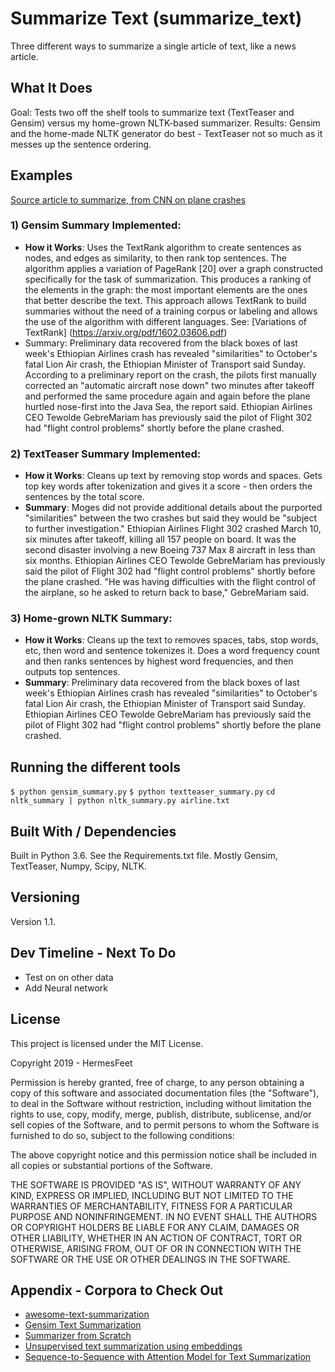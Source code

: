 # Summarize Text (summarize_text)
Three different ways to summarize a single article of text, like a news article.

## What It Does
Goal:  Tests two off the shelf tools to summarize text (TextTeaser and Gensim) versus my home-grown NLTK-based summarizer.
Results:  Gensim and the home-made NLTK generator do best - TextTeaser not so much as it messes up the sentence ordering.

## Examples
[Source article to summarize, from CNN on plane crashes](https://www.cnn.com/2019/03/17/africa/ethiopian-lion-air-crash-data-similarities-intl/index.html)

### 1) Gensim Summary Implemented:
- **How it Works**: Uses the TextRank algorithm to create sentences as nodes, and edges as similarity, to then rank top sentences.  The algorithm applies a variation of PageRank [20] over a graph constructed
specifically for the task of summarization. This produces a ranking of the elements in the graph: the most important elements are the ones that better describe the text. This approach allows TextRank to build summaries without the need of a training corpus or labeling and allows the use of the algorithm
with different languages.  See:  [Variations of TextRank] (https://arxiv.org/pdf/1602.03606.pdf)
- Summary:  Preliminary data recovered from the black boxes of last week's Ethiopian Airlines crash has revealed "similarities" to October's fatal Lion Air crash, the Ethiopian Minister of Transport said Sunday.
According to a preliminary report on the crash, the pilots first manually corrected an "automatic aircraft nose down" two minutes after takeoff and performed the same procedure again and again before the plane hurtled nose-first into the Java Sea, the report said.
Ethiopian Airlines CEO Tewolde GebreMariam has previously said the pilot of Flight 302 had "flight control problems" shortly before the plane crashed.

### 2) TextTeaser Summary Implemented:
- **How it Works**: Cleans up text by removing stop words and spaces.  Gets top key words after tokenization and gives it a score - then orders the sentences by the total score.
- **Summary**:  Moges did not provide additional details about the purported "similarities" between the two crashes but said they would be "subject to further investigation."
Ethiopian Airlines Flight 302 crashed March 10, six minutes after takeoff, killing all 157 people on board.
It was the second disaster involving a new Boeing 737 Max 8 aircraft in less than six months.
Ethiopian Airlines CEO Tewolde GebreMariam has previously said the pilot of Flight 302 had "flight control problems" shortly before the plane crashed.
"He was having difficulties with the flight control of the airplane, so he asked to return back to base," GebreMariam said.

### 3) Home-grown NLTK Summary:
- **How it Works**:  Cleans up the text to removes spaces, tabs, stop words, etc, then word and sentence tokenizes it.  Does a word frequency count and then ranks sentences by highest word frequencies, and then outputs top sentences.
- **Summary**:  Preliminary data recovered from the black boxes of last week's Ethiopian Airlines crash has revealed "similarities" to October's fatal Lion Air crash, the Ethiopian Minister of Transport said Sunday. Ethiopian Airlines CEO Tewolde GebreMariam has previously said the pilot of Flight 302 had "flight control problems" shortly before the plane crashed.

## Running the different tools
`$ python gensim_summary.py`
`$ python textteaser_summary.py`
`cd nltk_summary | python nltk_summary.py airline.txt`

## Built With / Dependencies
Built in Python 3.6. See the Requirements.txt file.
Mostly Gensim, TextTeaser, Numpy, Scipy, NLTK.

## Versioning
Version 1.1.

## Dev Timeline - Next To Do
- Test on on other data
- Add Neural network

## License
This project is licensed under the MIT License.

Copyright 2019 - HermesFeet

Permission is hereby granted, free of charge, to any person obtaining a copy of this software and associated documentation files (the "Software"), to deal in the Software without restriction, including without limitation the rights to use, copy, modify, merge, publish, distribute, sublicense, and/or sell copies of the Software, and to permit persons to whom the Software is furnished to do so, subject to the following conditions:

The above copyright notice and this permission notice shall be included in all copies or substantial portions of the Software.

THE SOFTWARE IS PROVIDED "AS IS", WITHOUT WARRANTY OF ANY KIND, EXPRESS OR IMPLIED, INCLUDING BUT NOT LIMITED TO THE WARRANTIES OF MERCHANTABILITY, FITNESS FOR A PARTICULAR PURPOSE AND NONINFRINGEMENT. IN NO EVENT SHALL THE AUTHORS OR COPYRIGHT HOLDERS BE LIABLE FOR ANY CLAIM, DAMAGES OR OTHER LIABILITY, WHETHER IN AN ACTION OF CONTRACT, TORT OR OTHERWISE, ARISING FROM, OUT OF OR IN CONNECTION WITH THE SOFTWARE OR THE USE OR OTHER DEALINGS IN THE SOFTWARE.

## Appendix - Corpora to Check Out
- [awesome-text-summarization](https://github.com/icoxfog417/awesome-text-summarization)
- [Gensim Text Summarization](https://radimrehurek.com/gensim/summarization/summariser.html)
- [Summarizer from Scratch](https://towardsdatascience.com/write-a-simple-summarizer-in-python-e9ca6138a08e)
- [Unsupervised text summarization using embeddings](https://medium.com/jatana/unsupervised-text-summarization-using-sentence-embeddings-adb15ce83db1)
- [Sequence-to-Sequence with Attention Model for Text Summarization](https://github.com/tensorflow/models/tree/master/research/textsum)
